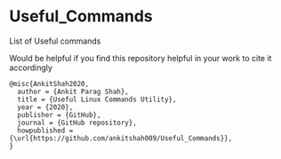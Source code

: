 # Useful_Commands
List of Useful commands

Would be helpful if you find this repository helpful in your work to cite it accordingly 

```
@misc{AnkitShah2020,
  author = {Ankit Parag Shah},
  title = {Useful Linux Commands Utility},
  year = {2020},
  publisher = {GitHub},
  journal = {GitHub repository},
  howpublished = {\url{https://github.com/ankitshah009/Useful_Commands}},
}
```
